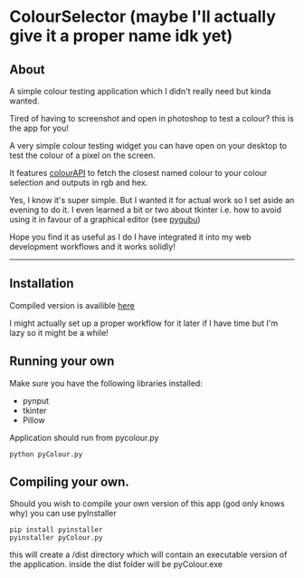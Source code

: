 # ColourSelector (maybe I'll actually give it a proper name idk yet)

## About

A simple colour testing application which I didn't really need but kinda wanted.

Tired of having to screenshot and open in photoshop to test a colour? this is the app for you!

A very simple colour testing widget you can have open on your desktop to test the colour of a pixel on the screen.

It features <a href = "https://www.thecolorapi.com/">colourAPI</a> to fetch the closest named colour to your colour selection and outputs in rgb and hex.

Yes, I know it's super simple. But I wanted it for actual work so I set aside an evening to do it. I even learned a bit or two about tkinter i.e. how to avoid using it in favour of a graphical editor (see <a href = "https://github.com/alejandroautalan/pygubu">pygubu</a>)

Hope you find it as useful as I do I have integrated it into my web development workflows and it works solidly!

---

## Installation

Compiled version is availible <a href = "">here</a>

I might actually set up a proper workflow for it later if I have time but I'm lazy so it might be a while!

## Running your own

Make sure you have the following libraries installed:

- pynput
- tkinter
- Pillow

Application should run from pycolour.py

```
python pyColour.py
```

## Compiling your own.

Should you wish to compile your own version of this app (god only knows why) you can use pyInstaller

```
pip install pyinstaller
pyinstaller pyColour.py
```

this will create a /dist directory which will contain an executable version of the application. inside the dist folder will be pyColour.exe
